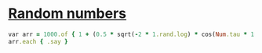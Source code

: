 [1]: http://rosettacode.org/wiki/Random_numbers

# [Random numbers][1]

```ruby
var arr = 1000.of { 1 + (0.5 * sqrt(-2 * 1.rand.log) * cos(Num.tau * 1.rand)) }
arr.each { .say }
```
